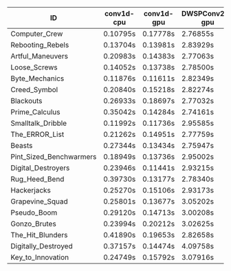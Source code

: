 |ID|conv1d-cpu|conv1d-gpu|DWSPConv2D-gpu|gemm-gpu|avg|
|-|-|-|-|-|-|
|Computer_Crew|0.10795s|0.17778s|2.76855s|1.65943s|1.17843s|
|Rebooting_Rebels|0.13704s|0.13981s|2.83929s|1.66179s|1.19448s|
|Artful_Maneuvers|0.20983s|0.14383s|2.77063s|1.65459s|1.19472s|
|Loose_Screws|0.14052s|0.13738s|2.78500s|1.73225s|1.19879s|
|Byte_Mechanics|0.11876s|0.11611s|2.82349s|1.73929s|1.19941s|
|Creed_Symbol|0.20840s|0.15218s|2.82274s|1.67597s|1.21482s|
|Blackouts|0.26933s|0.18697s|2.77032s|1.65702s|1.22091s|
|Prime_Calculus|0.35042s|0.14284s|2.74161s|1.65130s|1.22155s|
|Smalltalk_Dribble|0.11992s|0.11736s|2.95585s|1.74087s|1.23350s|
|The_ERROR_List|0.21262s|0.14951s|2.77759s|1.85990s|1.24991s|
|Beasts|0.27344s|0.13434s|2.75947s|1.84701s|1.25357s|
|Pint_Sized_Benchwarmers|0.18949s|0.13736s|2.95002s|1.86374s|1.28515s|
|Digital_Destroyers|0.23946s|0.11441s|2.93215s|1.85631s|1.28558s|
|Rug_Heed_Bend|0.39730s|0.13177s|2.78340s|1.83843s|1.28772s|
|Hackerjacks|0.25270s|0.15106s|2.93173s|1.86173s|1.29930s|
|Grapevine_Squad|0.25801s|0.13677s|3.05202s|1.86671s|1.32838s|
|Pseudo_Boom|0.29120s|0.14713s|3.00208s|1.88304s|1.33086s|
|Gonzo_Brutes|0.23994s|0.20212s|3.02625s|1.88471s|1.33825s|
|The_Hit_Blunders|0.41890s|0.19653s|2.82658s|1.91159s|1.33840s|
|Digitally_Destroyed|0.37157s|0.14474s|4.09758s|2.40741s|1.75532s|
|Key_to_Innovation|0.24749s|0.15792s|3.07916s|infs|infs|
